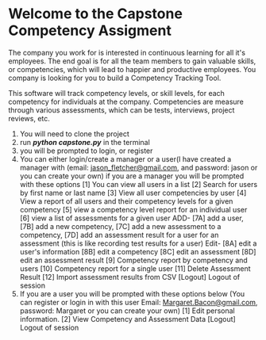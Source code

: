 # Welcome to the Capstone Competency Assigment

The company you work for is interested in continuous learning for all it's employees. The end goal is for all the team members to gain valuable skills, or competencies, which will lead to happier and productive employees. You company is looking for you to build a Competency Tracking Tool.

This software will track competency levels, or skill levels, for each competency for individuals at the company. Competencies are measure through various assessments, which can be tests, interviews, project reviews, etc.

1. You will need to clone the project
2. run ***python capstone.py*** in the terminal
3. you will be prompted to login, or register
4. You can either login/create a manager or a user(I have created a manager with (email: jason_fletcher@gmail.com, and password: jason or you can create your own) if you are a manager you will be prompted with these options
  [1] You can view all users in a list
  [2] Search for users by first name or last name
  [3] View all user competencies by user
  [4] View a report of all users and their competency levels for a given competency
  [5] view a competency level report for an individual user
  [6] view a list of assessments for a given user
  ADD-
   [7A] add a user,
   [7B] add a new competency,
   [7C] add a new assessment to a competency,
   [7D] add an assessment result for a user for an assessment (this is like recording test results for a user)
  Edit-
   [8A] edit a user's information
   [8B] edit a competency
   [8C] edit an assessment
   [8D] edit an assessment result
   [9] Competency report by competency and users
   [10] Competency report for a single user
   [11] Delete Assessment Result
   [12] Import assessment results from CSV
   [Logout] Logout of session
5. If you are a user you will be prompted with these options below (You can register or login in with this user Email: Margaret.Bacon@gmail.com, password: Margaret or you can create your own) 
  [1] Edit personal information.
  [2] View Competency and Assessment Data
  [Logout] Logout of session
